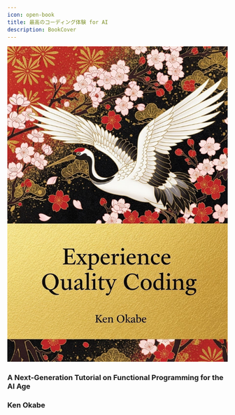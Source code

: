 ```yaml
---
icon: open-book
title: 最高のコーディング体験 for AI
description: BookCover
---
```

[![BookCover](https://raw.githubusercontent.com/ken-okabe/web-images5/main/img_1747815008747.png)](https://ken-okabe.github.io/en/book/unit-0/section-0/0-about-unit/)

### A Next-Generation Tutorial on Functional Programming for the AI Age

### Ken Okabe
